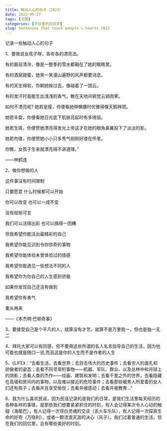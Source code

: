 ```yaml
---
title: 触动人心的句子（2023）
date: 2023-05-27
tags: [文摘]
categories: [平日里的白日梦]
slug: Sentences that touch people's hearts 2023
---
```


记录一些触动人心的句子

1、要我说女孩子呀，各有各的漂亮法。

有的眉目清泠，像是一整季的雪水都融在了她的眼睛里。

有的酒窝甜蜜，她笑一笑漫山遍野的风声都要消息。

有的天生绵软，你朝她挨过去，像碰着了一团云。

有的发汗时竟能生出浅浅的香气，散在天地间顿觉云销雨霁。

如何不漂亮呢? 她若是瘦，你便看她伸懒腰时优雅得像天鹅抻颈。

她若丰盈，你便看她日光底下肌肤亮起时有多绮丽。

她若生斑，你便赞她漂亮得发光上帝这才在她的眼角鼻翼投下了淡淡的影。

她若佝偻，你便赞她小小只多秀气刚刚好搂在怀里。

你瞧，女孩子生来就漂亮得不讲道理。”

——林鹤连

2、做你想做的人

这件事没有时间限制 

只要愿意 什么时候都可以开始

你可以改变 也可以一成不变 

没有规矩可言

我们可以活得出彩 也可以搞得一团糟

但我希望你能活出最精彩的自己

我希望你能见识到令你惊奇的事物

我希望你能体验未曾体验过的情感

我希望你能遇见一些想法不同的人

我希望你为你自己的人生感到骄傲

如果你发现自己还没有做到

我希望你有勇气

重头再来

——《本杰明·巴顿奇事》

3、要接受自己是个平凡的人，就算没有才艺，就算不是万里挑一，但也是独一无二

4、拜托大家可以有同感，但不要用这些所谓的名人名言指导自己的生活，因为他可能也就是随口一说,而且这是你的人生而不是作者的人生

5、《LIFE》：“去看生活，去看世界；去目击伟大的历史事件；去看穷人的面孔和骄傲者的姿态；去看不同寻常的事物——机器、军队、群众、以及丛林中和月球上的阴影；去看人类的杰作——绘画、建筑和发明；去看千里之外的世界，去看隐藏在高墙和房间内的事物，以及难以接近的危险事件；去看那些被男人所爱着的女人们还有孩子；去看并且享受愉悦；去看并被感动；去看并被教育…”

6、我为什么喜欢民谣，因为民谣记录的是我们的日常，是我们生活里每天经历的各种各样的事情，是那些我们想要紧紧抓住的时刻，有人会记得某次令人心动的触碰（海尾巴），有人记得一次坦白灵魂的交谈（丢火车乐队），有人记得一次探索生命的好奇（万晓利），或者一颗流浪天涯的决心（风子）。我们过着普通的生活，但在我们的回忆里，总有哪些美好的时刻。
